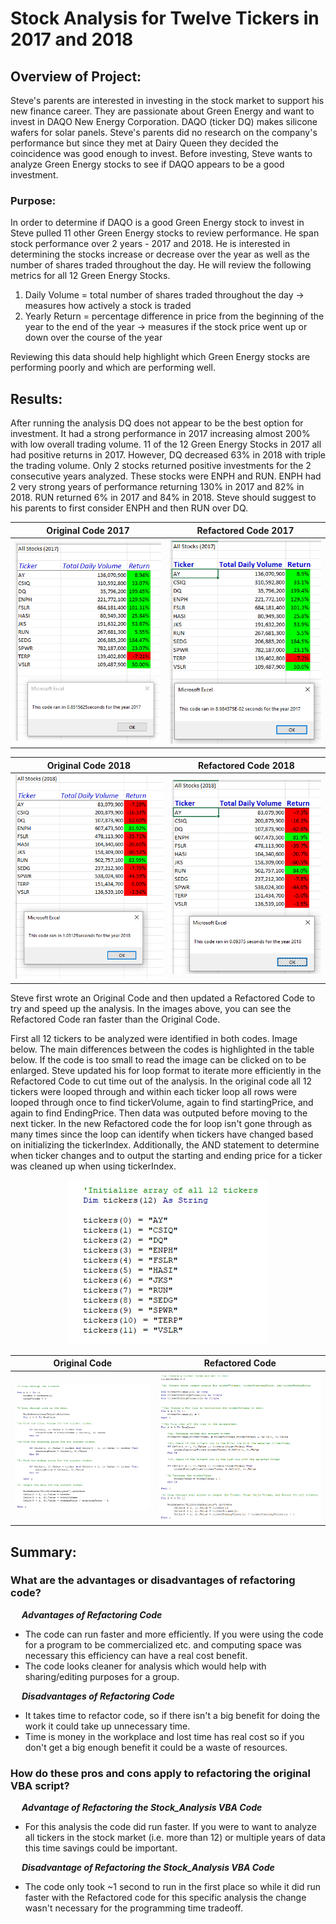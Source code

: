 # Stock Analysis for Twelve Tickers in 2017 and 2018
## Overview of Project: 
Steve's parents are interested in investing in the stock market to support his new finance career.  They are passionate about Green Energy and want to invest in DAQO New Energy Corporation.  DAQO (ticker DQ) makes silicone wafers for solar panels.  Steve's parents did no research on the company's performance but since they met at Dairy Queen they decided the coincidence was good enough to invest.  Before investing, Steve wants to analyze Green Energy stocks to see if DAQO appears to be a good investment.  
### Purpose:
In order to determine if DAQO is a good Green Energy stock to invest in Steve pulled 11 other Green Energy stocks to review performance.  He span stock performance over 2 years - 2017 and 2018.  He is interested in determining the stocks increase or decrease over the year as well as the number of shares traded throughout the day.  He will review the following metrics for all 12 Green Energy Stocks.

1. Daily Volume = total number of shares traded throughout the day &#8594; measures how actively a stock is traded
2. Yearly Return = percentage difference in price from the beginning of the year to the end of the year &#8594; measures if the stock price went up or down over the course of the year

Reviewing this data should help highlight which Green Energy stocks are performing poorly and which are performing well. 

## Results: 
After running the analysis DQ does not appear to be the best option for investment.  It had a strong performance in 2017 increasing almost 200% with low overall trading volume. 11 of the 12 Green Energy Stocks in 2017 all had positive returns in 2017.  However, DQ decreased 63% in 2018 with triple the trading volume.  Only 2 stocks returned positive investments for the 2 consecutive years analyzed.  These stocks were ENPH and RUN.  ENPH had 2 very strong years of performance returning 130% in 2017 and 82% in 2018.  RUN returned 6% in 2017 and 84% in 2018.  Steve should suggest to his parents to first consider ENPH and then RUN over DQ.  

Original Code 2017            |  Refactored Code 2017
:-------------------------:|:-------------------------:
![](https://github.com/lauras521/stock-analysis/blob/698fc1ed79afa3468d76f15d6067abb3b8b28d3c/Resources/VBA_Challenge_2017_Not_Refractored.PNG)  |  ![](https://github.com/lauras521/stock-analysis/blob/225a6692aa0f4ae5d9132c2828bee8dae3b0502a/Resources/VBA_Challenge_2017.PNG)


Original Code 2018            |  Refactored Code 2018
:-------------------------:|:-------------------------:
![](https://github.com/lauras521/stock-analysis/blob/698fc1ed79afa3468d76f15d6067abb3b8b28d3c/Resources/VBA_Challenge_2018_Not_Refractored.PNG)  |  ![](https://github.com/lauras521/stock-analysis/blob/225a6692aa0f4ae5d9132c2828bee8dae3b0502a/Resources/VBA_Challenge_2018.PNG)


Steve first wrote an Original Code and then updated a Refactored Code to try and speed up the analysis.  In the images above, you can see the Refactored Code ran faster than the Original Code.  

First all 12 tickers to be analyzed were identified in both codes.  Image below.  The main differences between the codes is highlighted in the table below.  If the code is too small to read the image can be clicked on to be enlarged. Steve updated his for loop format to iterate more efficiently in the Refactored Code to cut time out of the analysis. In the original code all 12 tickers were looped through and within each ticker loop all rows were looped through once to find tickerVolume, again to find startingPrice, and again to find EndingPrice.  Then data was outputed before moving to the next ticker.  In the new Refactored code the for loop isn't gone through as many times since the loop can identify when tickers have changed based on initializing the tickerIndex.  Additionally, the AND statement to determine when ticker changes and to output the starting and ending price for a ticker was cleaned up when using tickerIndex.


<p align="center">
  <img src = https://github.com/lauras521/stock-analysis/blob/c18fcd628b998817db367378643ab54d5242e156/Resources/Initialize_Tickers.PNG>
</p>

 Original Code             |  Refactored Code 
:-------------------------:|:-------------------------:
![](https://github.com/lauras521/stock-analysis/blob/c18fcd628b998817db367378643ab54d5242e156/Resources/Original_Code_For_Loop_and_If_Statements.PNG)  |  ![](https://github.com/lauras521/stock-analysis/blob/d13f2a968c731db79ca7deb551eef85fd3141f0d/Resources/Refractored_Code_For_Loop_and_If_Statements.PNG)

  
## Summary: 
### What are the advantages or disadvantages of refactoring code?
&emsp; ***Advantages of Refactoring Code***
* The code can run faster and more efficiently.  If you were using the code for a program to be commercialized etc. and computing space was necessary this efficiency can have a real cost benefit.
* The code looks cleaner for analysis which would help with sharing/editing purposes for a group.

&emsp; ***Disadvantages of Refactoring Code***
* It takes time to refactor code, so if there isn't a big benefit for doing the work it could take up unnecessary time.
* Time is money in the workplace and lost time has real cost so if you don't get a big enough benefit it could be a waste of resources. 

### How do these pros and cons apply to refactoring the original VBA script?
&emsp; ***Advantage of Refactoring the Stock_Analysis VBA Code***
* For this analysis the code did run faster. If you were to want to analyze all tickers in the stock market (i.e. more than 12) or multiple years of data this time savings could be important.

&emsp; ***Disadvantage of Refactoring the Stock_Analysis VBA Code***
* The code only took ~1 second to run in the first place so while it did run faster with the Refactored code for this specific analysis the change wasn't necessary for the programming time tradeoff.

